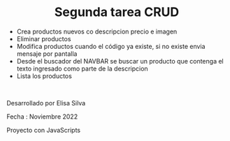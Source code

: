 <h1 align="center"> Segunda tarea CRUD </h1>
<ul>
  <li>Crea productos nuevos co descripcion precio e imagen</li>
  <li>Eliminar  productos </li>
  <li>Modifica productos cuando el código ya existe, si no existe envia mensaje por pantalla</li>
  <li>Desde el buscador del NAVBAR se buscar un producto que contenga el texto ingresado como parte de la descripcion</li>
  <li>Lista los productos</li>
</ul>
<br>
<p>Desarrollado por Elisa Silva</p>
<p>Fecha : Noviembre 2022</p>
<p>Proyecto con JavaScripts <p>
